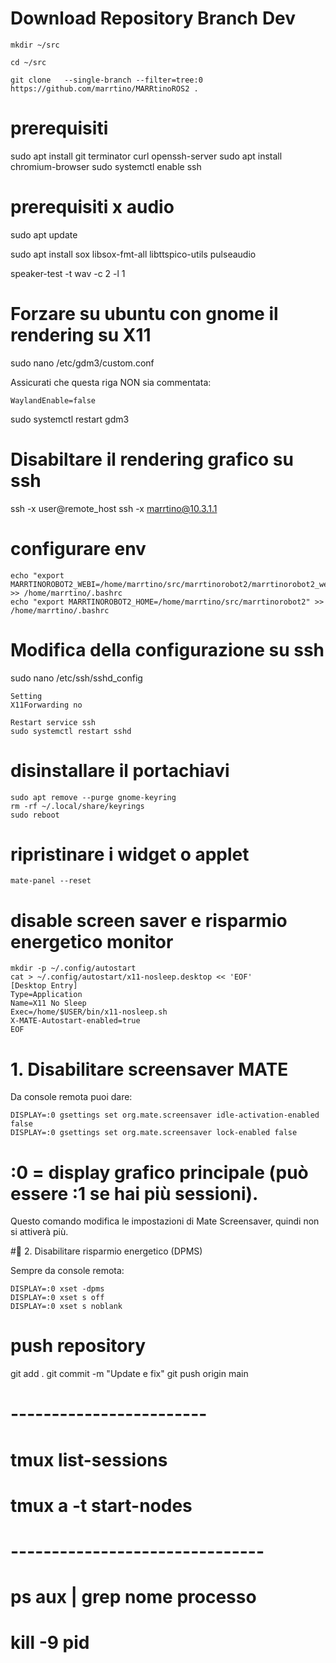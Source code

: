 # Download Repository Branch Dev
    mkdir ~/src
    
    cd ~/src
    
    git clone   --single-branch --filter=tree:0 https://github.com/marrtino/MARRtinoROS2 .

# prerequisiti
sudo apt install git terminator curl openssh-server
sudo apt install chromium-browser
sudo systemctl enable ssh

# prerequisiti x audio
sudo apt update

sudo apt install sox libsox-fmt-all libttspico-utils pulseaudio

speaker-test -t wav -c 2 -l 1


# Forzare su ubuntu con gnome il rendering su X11
sudo nano /etc/gdm3/custom.conf

Assicurati che questa riga NON sia commentata: 

    WaylandEnable=false 
    
sudo systemctl restart gdm3


# Disabiltare il rendering grafico su ssh

ssh -x user@remote_host
ssh -x marrtino@10.3.1.1

# configurare env 

    echo "export MARRTINOROBOT2_WEBI=/home/marrtino/src/marrtinorobot2/marrtinorobot2_webinterface/www" >> /home/marrtino/.bashrc
    echo "export MARRTINOROBOT2_HOME=/home/marrtino/src/marrtinorobot2" >> /home/marrtino/.bashrc


# Modifica della configurazione su ssh
sudo nano /etc/ssh/sshd_config

    Setting 
    X11Forwarding no
    
    Restart service ssh
    sudo systemctl restart sshd

# disinstallare il portachiavi 

    sudo apt remove --purge gnome-keyring
    rm -rf ~/.local/share/keyrings
    sudo reboot

# ripristinare i widget o applet
    mate-panel --reset
# disable screen  saver e risparmio energetico monitor

    mkdir -p ~/.config/autostart
    cat > ~/.config/autostart/x11-nosleep.desktop << 'EOF'
    [Desktop Entry]
    Type=Application
    Name=X11 No Sleep
    Exec=/home/$USER/bin/x11-nosleep.sh
    X-MATE-Autostart-enabled=true
    EOF


# 1. Disabilitare screensaver MATE

Da console remota puoi dare:

    DISPLAY=:0 gsettings set org.mate.screensaver idle-activation-enabled false
    DISPLAY=:0 gsettings set org.mate.screensaver lock-enabled false


# :0 = display grafico principale (può essere :1 se hai più sessioni).

Questo comando modifica le impostazioni di Mate Screensaver, quindi non si attiverà più.

#🔹 2. Disabilitare risparmio energetico (DPMS)

Sempre da console remota:

    DISPLAY=:0 xset -dpms
    DISPLAY=:0 xset s off
    DISPLAY=:0 xset s noblank
# push repository
git add .
git commit -m "Update e fix"
git push origin main
# ------------------------
# tmux list-sessions  
# tmux a -t start-nodes
# -------------------------------
# ps aux | grep nome processo
# kill -9 pid 
